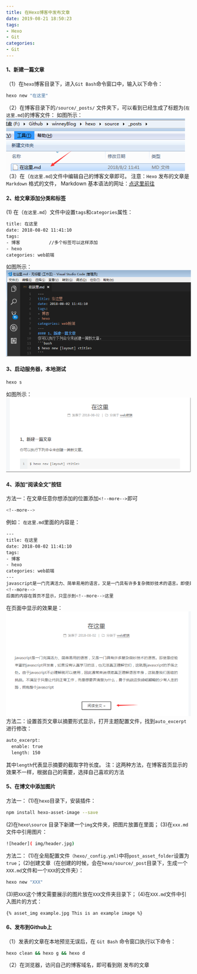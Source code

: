 ```yaml
---
title: 在Hexo博客中发布文章
date: 2019-08-21 18:50:23
tags:
- Hexo
- Git
categories: 
- Git
---
```

#### 1、新建一篇文章

（1）在`hexo`博客目录下，进入`Git Bash`命令窗口中，输入以下命令：
```bash
hexo new "在这里"
```
（2）在博客目录下的`/source/_posts/` 文件夹下，可以看到已经生成了标题为(`在这里.md`)的博客文件：
如图所示：
![生成的博客文件](https://raw.githubusercontent.com/winney07/Images/main/winney07.github.io/%E5%9C%A8Hexo%E5%8D%9A%E5%AE%A2%E4%B8%AD%E5%8F%91%E5%B8%83%E6%96%87%E7%AB%A0/zai.png)
（3）在（`在这里.md`)文件中编辑自己的博客文章即可。
注意：`Hexo` 发布的文章是 `Markdown` 格式的文件， Markdown 基本语法的网址：[点这里前往](http://www.markdown.cn/ )  

#### 2、给文章添加分类和标签
(1) 在（`在这里.md`）文件中设置`tags`和`categories`属性：
```bash
title: 在这里
date: 2018-08-02 11:41:10
tags:
- 博客           //多个标签可以这样添加
- hexo
categories: web前端
```
如图所示：
![博客文章-基本设置](https://raw.githubusercontent.com/winney07/Images/main/winney07.github.io/%E5%9C%A8Hexo%E5%8D%9A%E5%AE%A2%E4%B8%AD%E5%8F%91%E5%B8%83%E6%96%87%E7%AB%A0/zai-edit.png)

#### 3、启动服务器，本地测试
```bash
hexo s
```
如图所示：
![查看博客文章](https://raw.githubusercontent.com/winney07/Images/main/winney07.github.io/%E5%9C%A8Hexo%E5%8D%9A%E5%AE%A2%E4%B8%AD%E5%8F%91%E5%B8%83%E6%96%87%E7%AB%A0/zai-page.png)
#### 4、添加“阅读全文”按钮
方法一：在文章任意你想添加的位置添加`<!--more-->`即可
```bash
<!--more-->        
```
例如：
`在这里.md`里面的内容是：

```bash
---
title: 在这里
date: 2018-08-02 11:41:10
tags:
- 博客
- hexo
categories: web前端
---
javascript是一门充满活力、简单易用的语言，又是一门具有许多复杂微妙技术的语言。即使是经验丰富的javascript开发者，如果没有认真学习的话，也无法真正理解它们，这就是javascript的矛盾之处。由于javascript不必理解就可以使用，因此通常来说很难真正理解语言本身，这就是我们面临的挑战。不满足于只是让代码正常工作，而是想要弄清楚为什么，勇于挑战这条崎岖颠簸的少有人走的路，拥抱整个javascript
<!--more-->
后面的内容在首页不显示，只显示到<!--more-->这里
```
在页面中显示的效果是：
![阅读全文按钮-更多](https://raw.githubusercontent.com/winney07/Images/main/winney07.github.io/%E5%9C%A8Hexo%E5%8D%9A%E5%AE%A2%E4%B8%AD%E5%8F%91%E5%B8%83%E6%96%87%E7%AB%A0/zai-more.png)
方法二：设置首页文章以摘要形式显示，打开主题配置文件，找到`auto_excerpt`进行修改：

```bash
auto_excerpt:
  enable: true
  length: 150
```
其中`length`代表显示摘要的截取字符长度。
注：这两种方法，在博客首页显示的效果不一样，根据自己的需要，选择自己喜欢的方法

#### 5、在博文中添加图片
方法一：
(1)在`hexo`目录下，安装插件：

```bash
npm install hexo-asset-image --save
```
(2)在`hexo\source` 目录下新建一个`img`文件夹，把图片放置在里面；
(3)在`xxx.md`文件中引用图片：

```bash
![header]( img/header.jpg)
```
方法二：
(1)在全局配置文件`（hexo/_config.yml)`中将`post_asset_folder`设置为`true`；
(2)创建文章（在创建的时候，会在`hexo/source/_post`目录下，生成一个`XXX.md`文件和一个`XXX`的文件夹）：

```bash
hexo new "XXX"
```
(3)把`XXX`这个博文需要展示的图片放在`XXX`文件夹目录下；
(4)在`XXX.md`文件中引入图片的方式：

```bash
{% asset_img example.jpg This is an example image %}
```
#### 6、发布到Github上
（1）发表的文章在本地预览无误后，在 `Git Bash` 命令窗口执行以下命令：
```bash
hexo clean && hexo g && hexo d
```
（2）在浏览器，访问自己的博客域名，即可看到刚 发布的文章